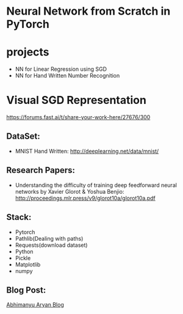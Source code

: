 # Neural Network from Scratch in PyTorch

# projects
- NN for Linear Regression using SGD
- NN for Hand Written Number Recognition

# Visual SGD Representation
https://forums.fast.ai/t/share-your-work-here/27676/300

## DataSet:
- MNIST Hand Written: http://deeplearning.net/data/mnist/

## Research Papers:
- Understanding the difficulty of training deep feedforward neural networks by Xavier Glorot & Yoshua Benjio: http://proceedings.mlr.press/v9/glorot10a/glorot10a.pdf 

## Stack:
- Pytorch
- Pathlib(Dealing with paths)
- Requests(download dataset)
- Python
- Pickle
- Matplotlib
- numpy

## Blog Post:
[Abhimanyu Aryan Blog](abhimanyuaryan.com/blog)
